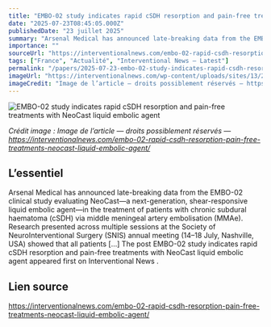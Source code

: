 ```yaml
---
title: "EMBO-02 study indicates rapid cSDH resorption and pain-free treatments with NeoCast liquid embolic agent"
date: "2025-07-23T08:45:05.000Z"
publishedDate: "23 juillet 2025"
summary: "Arsenal Medical has announced late-breaking data from the EMBO-02 clinical study evaluating NeoCast—a next-generation, shear-responsive liquid embolic agent—in the treatment of patients with chronic subdural haematoma (cSDH) via middle meningeal artery embolisation (MMAe). Research presented across multiple sessions at the Society of NeuroInterventional Surgery (SNIS) annual meeting (14–18 July, Nashville, USA) showed that all patients [&#8230;] The post EMBO-02 study indicates rapid cSDH resorption and pain-free treatments with NeoCast liquid embolic agent appeared first on Interventional News ."
importance: ""
sourceUrl: "https://interventionalnews.com/embo-02-rapid-csdh-resorption-pain-free-treatments-neocast-liquid-embolic-agent/"
tags: ["France", "Actualité", "Interventional News — Latest"]
permalink: "/papers/2025-07-23-embo-02-study-indicates-rapid-csdh-resorption-and-pain-free-treatments-with-neocast-liquid-embolic-agent"
imageUrl: "https://interventionalnews.com/wp-content/uploads/sites/13/2024/11/Arsenal-Medical-logo-featured.jpg"
imageCredit: "Image de l’article — droits possiblement réservés — https://interventionalnews.com/embo-02-rapid-csdh-resorption-pain-free-treatments-neocast-liquid-embolic-agent/"
---
```


![EMBO-02 study indicates rapid cSDH resorption and pain-free treatments with NeoCast liquid embolic agent](https://interventionalnews.com/wp-content/uploads/sites/13/2024/11/Arsenal-Medical-logo-featured.jpg)

*Crédit image : Image de l’article — droits possiblement réservés — https://interventionalnews.com/embo-02-rapid-csdh-resorption-pain-free-treatments-neocast-liquid-embolic-agent/*

## L’essentiel

Arsenal Medical has announced late-breaking data from the EMBO-02 clinical study evaluating NeoCast—a next-generation, shear-responsive liquid embolic agent—in the treatment of patients with chronic subdural haematoma (cSDH) via middle meningeal artery embolisation (MMAe). Research presented across multiple sessions at the Society of NeuroInterventional Surgery (SNIS) annual meeting (14–18 July, Nashville, USA) showed that all patients [&#8230;] The post EMBO-02 study indicates rapid cSDH resorption and pain-free treatments with NeoCast liquid embolic agent appeared first on Interventional News .

## Lien source

https://interventionalnews.com/embo-02-rapid-csdh-resorption-pain-free-treatments-neocast-liquid-embolic-agent/
